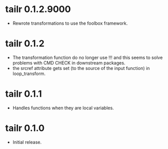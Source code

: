 # tailr 0.1.2.9000

* Rewrote transformations to use the foolbox framework.

# tailr 0.1.2

* The transformation function do no longer use !!! and this seems
  to solve problems with CMD CHECK in downstream packages.
* the srcref attribute gets set (to the source of the input function) in
  loop_transform.

# tailr 0.1.1

* Handles functions when they are local variables.

# tailr 0.1.0

* Initial release.
